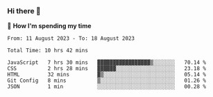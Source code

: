 ### Hi there 👋

🐛 **How I'm spending my time**
<!--START_SECTION:waka-->

```all_time
From: 11 August 2023 - To: 18 August 2023

Total Time: 10 hrs 42 mins

JavaScript   7 hrs 30 mins   ▓▓▓▓▓▓▓▓▓▓▓▓▓▓▓▓▓▒░░░░░░░   70.14 %
CSS          2 hrs 28 mins   ▓▓▓▓▓▓░░░░░░░░░░░░░░░░░░░   23.18 %
HTML         32 mins         ▓▒░░░░░░░░░░░░░░░░░░░░░░░   05.14 %
Git Config   8 mins          ▒░░░░░░░░░░░░░░░░░░░░░░░░   01.26 %
JSON         1 min           ░░░░░░░░░░░░░░░░░░░░░░░░░   00.28 %
```

<!--END_SECTION:waka-->

<!--
**cugel2/cugel2** is a ✨ _special_ ✨ repository because its `README.md` (this file) appears on your GitHub profile.

Here are some ideas to get you started:

- 🔭 I’m currently working on ...
- 🌱 I’m currently learning ...
- 👯 I’m looking to collaborate on ...
- 🤔 I’m looking for help with ...
- 💬 Ask me about ...
- 📫 How to reach me: ...
- 😄 Pronouns: ...
- ⚡ Fun fact: ...
-->
